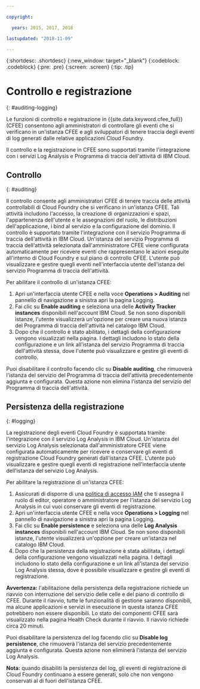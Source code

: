 ```yaml
---

copyright:

  years: 2015, 2017, 2018

lastupdated: "2018-11-09"

---
```


{:shortdesc: .shortdesc}
{:new_window: target="_blank"}
{:codeblock: .codeblock}
{:pre: .pre}
{:screen: .screen}
{:tip: .tip}

# Controllo e registrazione
{: #auditing-logging}

Le funzioni di controllo e registrazione in {{site.data.keyword.cfee_full}} (CFEE) consentono agli amministratori di controllare gli eventi che si verificano in un'istanza CFEE e agli sviluppatori di tenere traccia degli eventi di log generati dalle relative applicazioni Cloud Foundry.

Il controllo e la registrazione in CFEE sono supportati tramite l'integrazione con i servizi Log Analysis e Programma di traccia dell'attività di IBM Cloud.

## Controllo
{: #auditing}

Il controllo consente agli amministratori CFEE di tenere traccia delle attività controllabili di Cloud Foundry che si verificano in un'istanza CFEE.  Tali attività includono l'accesso, la creazione di organizzazioni e spazi, l'appartenenza dell'utente e le assegnazioni del ruolo, le distribuzioni dell'applicazione, i bind al servizio e la configurazione del dominio. Il controllo è supportato tramite l'integrazione con il servizio Programma di traccia dell'attività in IBM Cloud. Un'istanza del servizio Programma di traccia dell'attività selezionata dall'amministratore CFEE viene configurata automaticamente per ricevere eventi che rappresentano le azioni eseguite all'interno di Cloud Foundry e sul piano di controllo CFEE.  L'utente può visualizzare e gestire quegli eventi nell'interfaccia utente dell'istanza del servizio Programma di traccia dell'attività.

Per abilitare il controllo di un'istanza CFEE:

1. Apri un'interfaccia utente CFEE e nella voce **Operations > Auditing** nel pannello di navigazione a sinistra apri la pagina Logging.
2. Fai clic su **Enable auditing** e seleziona una delle **Activity Tracker instances** disponibili nell'account IBM Cloud.  Se non sono disponibili istanze, l'utente visualizzerà un'opzione per creare una nuova istanza del Programma di traccia dell'attività nel catalogo IBM Cloud.
3.  Dopo che il controllo è stato abilitato, i dettagli della configurazione vengono visualizzati nella pagina. I dettagli includono lo stato della configurazione e un link all'istanza del servizio Programma di traccia dell'attività stessa, dove l'utente può visualizzare e gestire gli eventi di controllo.

Puoi disabilitare il controllo facendo clic su **Disable auditing**, che rimuoverà l'istanza del servizio del Programma di traccia dell'attività precedentemente aggiunta e configurata. Questa azione non elimina l'istanza del servizio del Programma di traccia dell'attività.

## Persistenza della registrazione
{: #logging}

La registrazione degli eventi Cloud Foundry è supportata tramite l'integrazione con il servizio Log Analysis in IBM Cloud. Un'istanza del servizio Log Analysis selezionata dall'amministratore CFEE viene configurata automaticamente per ricevere e conservare gli eventi di registrazione Cloud Foundry generati dall'istanza CFEE.  L'utente può visualizzare e gestire quegli eventi di registrazione nell'interfaccia utente dell'istanza del servizio Log Analysis.

Per abilitare la registrazione di un'istanza CFEE:

1. Assicurati di disporre di una [politica di accesso IAM](https://console.bluemix.net/iam/#/users) che ti assegna il ruolo di editor, operatore o amministratore per l'istanza del servizio Log Analysis in cui vuoi conservare gli eventi di registrazione.
2. Apri un'interfaccia utente CFEE e nella voce **Operations > Logging** nel pannello di navigazione a sinistra apri la pagina Logging.
3. Fai clic su **Enable persistence** e seleziona una delle **Log Analysis instances** disponibili nell'account IBM Cloud.  Se non sono disponibili istanze, l'utente visualizzerà un'opzione per creare un'istanza nel catalogo IBM Cloud.
4. Dopo che la persistenza della registrazione è stata abilitata, i dettagli della configurazione vengono visualizzati nella pagina. I dettagli includono lo stato della configurazione e un link all'istanza del servizio Log Analysis stessa, dove è possibile visualizzare e gestire gli eventi di registrazione.

**Avvertenza:** l'abilitazione della persistenza della registrazione richiede un riavvio con interruzione del servizio delle celle e del piano di controllo di CFEE.  Durante il riavvio, tutte le funzionalità di gestione saranno disponibili, ma alcune applicazioni e servizi in esecuzione in questa istanza CFEE potrebbero non essere disponibili.  Lo stato dei componenti CFEE sarà visualizzato nella pagina Health Check durante il riavvio.  Il riavvio richiede circa 20 minuti.

Puoi disabilitare la persistenza del log facendo clic su **Disable log persistence**, che rimuoverà l'istanza del servizio precedentemente aggiunta e configurata. Questa azione non eliminerà l'istanza del servizio Log Analysis.

**Nota:** quando disabiliti la persistenza del log, gli eventi di registrazione di Cloud Foundry continuano a essere generati, solo che non vengono conservati al di fuori dell'istanza CFEE.
